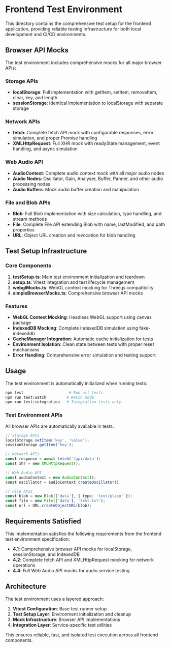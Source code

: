 # Frontend Test Environment

This directory contains the comprehensive test setup for the frontend application, providing reliable testing infrastructure for both local development and CI/CD environments.

## Browser API Mocks

The test environment includes comprehensive mocks for all major browser APIs:

### Storage APIs
- **localStorage**: Full implementation with getItem, setItem, removeItem, clear, key, and length
- **sessionStorage**: Identical implementation to localStorage with separate storage

### Network APIs
- **fetch**: Complete fetch API mock with configurable responses, error simulation, and proper Promise handling
- **XMLHttpRequest**: Full XHR mock with readyState management, event handling, and async simulation

### Web Audio API
- **AudioContext**: Complete audio context mock with all major audio nodes
- **Audio Nodes**: Oscillator, Gain, Analyser, Buffer, Panner, and other audio processing nodes
- **Audio Buffers**: Mock audio buffer creation and manipulation

### File and Blob APIs
- **Blob**: Full Blob implementation with size calculation, type handling, and stream methods
- **File**: Complete File API extending Blob with name, lastModified, and path properties
- **URL**: Object URL creation and revocation for blob handling

## Test Setup Infrastructure

### Core Components

1. **testSetup.ts**: Main test environment initialization and teardown
2. **setup.ts**: Vitest integration and test lifecycle management
3. **webglMocks.ts**: WebGL context mocking for Three.js compatibility
4. **simpleBrowserMocks.ts**: Comprehensive browser API mocks

### Features

- **WebGL Context Mocking**: Headless WebGL support using canvas package
- **IndexedDB Mocking**: Complete IndexedDB simulation using fake-indexeddb
- **CacheManager Integration**: Automatic cache initialization for tests
- **Environment Isolation**: Clean state between tests with proper reset mechanisms
- **Error Handling**: Comprehensive error simulation and testing support

## Usage

The test environment is automatically initialized when running tests:

```bash
npm test                    # Run all tests
npm run test:watch         # Watch mode
npm run test:integration   # Integration tests only
```

### Test Environment APIs

All browser APIs are automatically available in tests:

```typescript
// Storage APIs
localStorage.setItem('key', 'value');
sessionStorage.getItem('key');

// Network APIs
const response = await fetch('/api/data');
const xhr = new XMLHttpRequest();

// Web Audio API
const audioContext = new AudioContext();
const oscillator = audioContext.createOscillator();

// File APIs
const blob = new Blob(['data'], { type: 'text/plain' });
const file = new File(['data'], 'test.txt');
const url = URL.createObjectURL(blob);
```

## Requirements Satisfied

This implementation satisfies the following requirements from the frontend test environment specification:

- **4.1**: Comprehensive browser API mocks for localStorage, sessionStorage, and IndexedDB
- **4.2**: Complete fetch API and XMLHttpRequest mocking for network operations  
- **4.4**: Full Web Audio API mocks for audio service testing

## Architecture

The test environment uses a layered approach:

1. **Vitest Configuration**: Base test runner setup
2. **Test Setup Layer**: Environment initialization and cleanup
3. **Mock Infrastructure**: Browser API implementations
4. **Integration Layer**: Service-specific test utilities

This ensures reliable, fast, and isolated test execution across all frontend components.